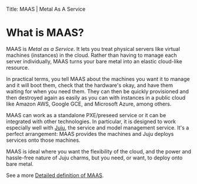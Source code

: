 Title: MAAS | Metal As A Service


# What is MAAS?

MAAS is *Metal as a Service*. It lets you treat physical servers like virtual
machines (instances) in the cloud. Rather than having to manage each server
individually, MAAS turns your bare metal into an elastic cloud-like resource.

In practical terms, you tell MAAS about the machines you want it to manage and
it will boot them, check that the hardware's okay, and have them waiting for
when you need them. They can then be quickly provisioned and then destroyed
again as easily as you can with instances in a public cloud like Amazon AWS,
Google GCE, and Microsoft Azure, among others.

MAAS can work as a standalone PXE/preseed service or it can be integrated with
other technologies. In particular, it is designed to work especially well with
[Juju](https://juju.ubuntu.com), the service and model management service. It's
a perfect arrangement: MAAS provides the machines and Juju deploys services
onto those machines.

MAAS is ideal where you want the flexibility of the cloud, and the power and
hassle-free nature of Juju charms, but you need, or want, to deploy onto bare
metal.

See a more [Detailed definition of MAAS](./intro-definition-maas.html).
